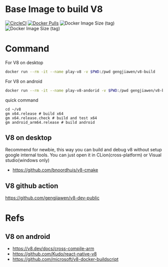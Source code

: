 # Base Image to build V8
[![CircleCI](https://circleci.com/gh/gengjiawen/v8-build.svg?style=svg)](https://circleci.com/gh/gengjiawen/v8-build)
[![Docker Pulls](https://img.shields.io/docker/pulls/gengjiawen/v8-build)](https://hub.docker.com/r/gengjiawen/v8-build)
![Docker Image Size (tag)](https://img.shields.io/docker/image-size/gengjiawen/v8-build/latest)
![Docker Image Size (tag)](https://img.shields.io/docker/image-size/gengjiawen/v8-build/android?label=android)


# Command
For V8 on desktop
```bash
docker run --rm -it --name play-v8 -v $PWD:/pwd gengjiawen/v8-build
```
For V8 on android
```bash
docker run --rm -it --name play-v8-andorid -v $PWD:/pwd gengjiawen/v8-build:android
```

quick command

```console
cd ~/v8
gm x64.release # build x64
gm x64.release.check # build and test x64
gm android_arm64.release # build android
```

## V8 on desktop
Recommend for newbie, this way you can build and debug v8 without setup google internal tools.
You can just open it in CLion(cross-platform) or Visual studio(windows only)

* https://github.com/bnoordhuis/v8-cmake

## V8 github action
https://github.com/gengjiawen/v8-dev-public


# Refs
## V8 on android
* https://v8.dev/docs/cross-compile-arm
* https://github.com/Kudo/react-native-v8
* https://github.com/microsoft/v8-docker-buildscript
